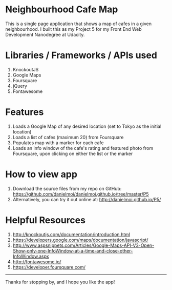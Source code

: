 # Neighbourhood Cafe Map

This is a single page application that shows a map of cafes in a given neighbourhood. I built this as my Project 5 for my Front End Web Development Nanodegree at Udacity.

# Libraries / Frameworks / APIs used
1. KnockoutJS
2. Google Maps
3. Foursquare
4. jQuery
5. Fontawesome


# Features
1. Loads a Google Map of any desired location (set to Tokyo as the initial location)
2. Loads a list of cafes (maximum 20) from Foursquare
3. Populates map with a marker for each cafe
4. Loads an info window of the cafe's rating and featured photo from Foursquare, upon clicking on either the list or the marker


# How to view app
1. Download the source files from my repo on GitHub: https://github.com/danielmoi/danielmoi.github.io/tree/master/P5
2. Alternatively, you can try it out online at: http://danielmoi.github.io/P5/

# Helpful Resources
1. http://knockoutjs.com/documentation/introduction.html
2. https://developers.google.com/maps/documentation/javascript/
3. http://www.aspsnippets.com/Articles/Google-Maps-API-V3-Open-Show-only-one-InfoWindow-at-a-time-and-close-other-InfoWindow.aspx
4. http://fontawesome.io/
5. https://developer.foursquare.com/

----

Thanks for stopping by, and I hope you like the app!